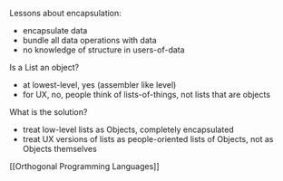 Lessons about encapsulation:
- encapsulate data
- bundle all data operations with data
- no knowledge of structure in users-of-data

Is a List an object?
- at lowest-level, yes (assembler like level)
- for UX, no, people think of lists-of-things, not lists that are objects

What is the solution?
- treat low-level lists as Objects, completely encapsulated
- treat UX versions of lists as people-oriented lists of Objects, not as Objects themselves

[[Orthogonal Programming Languages]]